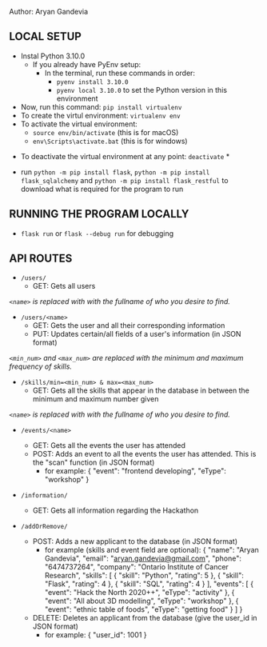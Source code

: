 Author: Aryan Gandevia

## LOCAL SETUP
- Instal Python 3.10.0
    - If you already have PyEnv setup:
        - In the terminal, run these commands in order:
            - `pyenv install 3.10.0`
            - `pyenv local 3.10.0` to set the Python version in this environment
- Now, run this command: `pip install virtualenv`
- To create the virtul environment: `virtualenv env`
- To activate the virtual environment:
    - `source env/bin/activate` (this is for macOS)
    - `env\Scripts\activate.bat` (this is for windows)
* To deactivate the virtual environment at any point: `deactivate` *
- run `python -m pip install flask`, `python -m pip install flask_sqlalchemy` and `python -m pip install flask_restful` to download what is required for the program to run


## RUNNING THE PROGRAM LOCALLY
- `flask run` or `flask --debug run` for debugging


## API ROUTES
- `/users/`
    - GET: Gets all users

*`<name>` is replaced with with the fullname of who you desire to find.*
- `/users/<name>`
    - GET: Gets the user and all their corresponding information
    - PUT: Updates certain/all fields of a user's information (in JSON format)

*`<min_num>` and `<max_num>` are replaced with the minimum and maximum frequency of skills.*
- `/skills/min=<min_num> & max=<max_num>`
    - GET: Gets all the skills that appear in the database in between the minimum and maximum number given

*`<name>` is replaced with with the fullname of who you desire to find.*
- `/events/<name>`
    - GET: Gets all the events the user has attended
    - POST: Adds an event to all the events the user has attended. This is the "scan" function (in JSON format)
        - for example:
        {
            "event": "frontend developing",
            "eType": "workshop"
        }

- `/information/`
    - GET: Gets all information regarding the Hackathon

- `/addOrRemove/`
    - POST: Adds a new applicant to the database (in JSON format)
        - for example (skills and event field are optional):
        {
            "name": "Aryan Gandevia",
            "email": "aryan.gandevia@gmail.com",
            "phone": "6474737264",
            "company": "Ontario Institute of Cancer Research",
            "skills": [
                {
                    "skill": "Python",
                    "rating": 5
                },
                {
                    "skill": "Flask",
                    "rating": 4
                },
                {
                    "skill": "SQL",
                    "rating": 4
                }
            ],
            "events": [
                {
                    "event": "Hack the North 2020++",
                    "eType": "activity"
                },
                {
                    "event": "All about 3D modelling",
                    "eType": "workshop"
                },
                {
                    "event": "ethnic table of foods",
                    "eType": "getting food"
                }
            ]
        }
    - DELETE: Deletes an applicant from the database (give the user_id in JSON format)
        - for example:
        {
            "user_id": 1001
        }